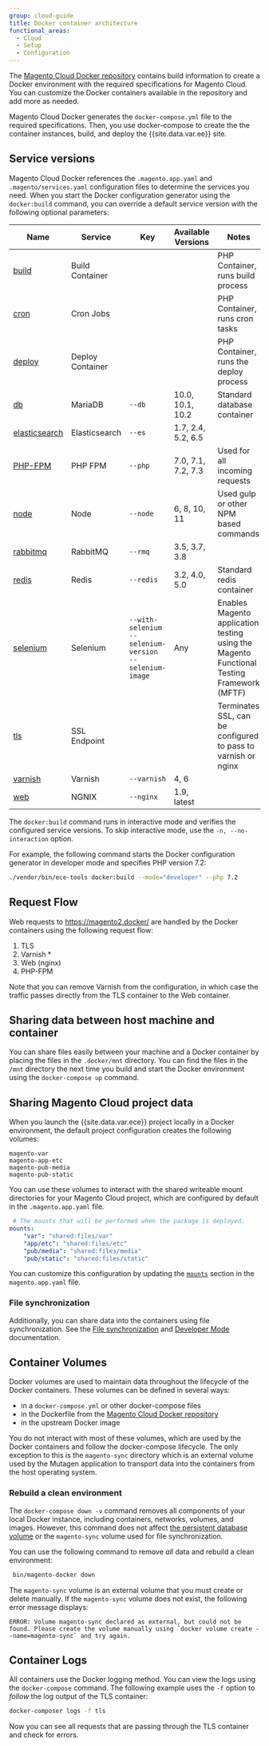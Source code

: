 ```yaml
---
group: cloud-guide
title: Docker container architecture
functional_areas:
  - Cloud
  - Setup
  - Configuration
---
```


The [Magento Cloud Docker repository][docker-repo] contains build information to create a Docker environment with the required specifications for Magento Cloud. You can customize the Docker containers available in the repository and add more as needed.

Magento Cloud Docker generates the `docker-compose.yml` file to the required specifications. Then, you use docker-compose to create the the container instances, build, and deploy the {{site.data.var.ee}} site.

## Service versions

Magento Cloud Docker references the `.magento.app.yaml` and `.magento/services.yaml` configuration files to determine the services you need. When you start the Docker configuration generator using the `docker:build` command, you can override a default service version with the following optional parameters:

| Name       | Service   | Key  | Available Versions | Notes
| ------------- | ---------- | ---------- | ------------------ |------------------
| [build] | Build Container |   |   | PHP Container, runs build process
| [cron]| Cron Jobs |   |   |  PHP Container, runs cron tasks
| [deploy] | Deploy Container |   |  |  PHP Container, runs the deploy process
| [db] | MariaDB     | `--db` | 10.0, 10.1, 10.2 |  Standard database container
| [elasticsearch] | Elasticsearch | `--es` | 1.7, 2.4, 5.2, 6.5 |
| [PHP-FPM][php-fpm-container] | PHP FPM | `--php` | 7.0, 7.1, 7.2, 7.3 |  Used for all incoming requests
| [node][node-container] | Node | `--node` | 6, 8, 10, 11 |  Used gulp or other NPM based commands
| [rabbitmq][rabbitmq-container]| RabbitMQ | `--rmq` | 3.5, 3.7, 3.8 |
| [redis][redis-container] | Redis     | `--redis` | 3.2, 4.0, 5.0 |   Standard redis container
| [selenium][selenium-container]| Selenium | `--with-selenium`<br>`--selenium-version`<br>`--selenium-image`| Any | Enables Magento application testing using the Magento Functional Testing Framework (MFTF)
| [tls][tls-container] | SSL Endpoint |  |   |  Terminates SSL, can be configured to pass to varnish or nginx
| [varnish][varnish-container] | Varnish | `--varnish` | 4, 6 |
| [web][web-container] | NGNIX | `--nginx` | 1.9, latest |

The `docker:build` command runs in interactive mode and verifies the configured service versions. To skip interactive mode, use the `-n, --no-interaction` option.

For example, the following command starts the Docker configuration generator in developer mode and specifies PHP version 7.2:

```bash
./vendor/bin/ece-tools docker:build --mode="developer" --php 7.2
```

## Request Flow

Web requests to https://magento2.docker/ are handled by the Docker containers using the following request flow:

1. TLS
1. Varnish *
1. Web (nginx)
1. PHP-FPM

Note that you can remove Varnish from the configuration, in which case the traffic passes directly from the TLS container to the Web container.

## Sharing data between host machine and container

You can share files easily between your machine and a Docker container by placing the files in the `.docker/mnt` directory. You can find the files in the `/mnt` directory the next time you build and start the Docker environment using the `docker-compose up` command.

## Sharing Magento Cloud project data

When you launch the {{site.data.var.ece}} project locally in a Docker environment, the default project configuration creates the following volumes:

```text
magento-var
magento-app-etc
magento-pub-media
magento-pub-static
```

You can use these volumes to interact with the shared writeable mount directories for your Magento Cloud project, which are configured by default in the `.magento.app.yaml` file.

```yaml
 # The mounts that will be performed when the package is deployed.
mounts:
    "var": "shared:files/var"
    "app/etc": "shared:files/etc"
    "pub/media": "shared:files/media"
    "pub/static": "shared:files/static"
```

You can customize this configuration by updating the [`mounts`][mount-configuration] section in the `magento.app.yaml` file.

### File synchronization

Additionally, you can share data into the containers using file synchronization. See the [File synchronization] and [Developer Mode] documentation.

## Container Volumes

Docker volumes are used to maintain data throughout the lifecycle of the Docker containers.  These volumes can be defined in several ways:

-  in a `docker-compose.yml` or other docker-compose files
-  in the Dockerfile from the [Magento Cloud Docker repository](https://github.com/magento/magento-cloud-docker)
-  in the upstream Docker image

You do not interact with most of these volumes, which are used by the Docker containers and follow the docker-compose lifecycle. The only exception to this is the `magento-sync` directory which is an external volume used by the Mutagen application to transport data into the containers from the host operating system.

### Rebuild a clean environment

The `docker-compose down -v` command removes all components of your local Docker instance, including containers, networks, volumes, and images. However, this command does not affect [the persistent database volume][db] or the `magento-sync` volume used for file synchronization.

You can use the following command to remove _all_ data and rebuild a clean environment:

```bash
 bin/magento-docker down
```

The `magento-sync` volume is an external volume that you must create or delete manually. If the `magento-sync` volume does not exist, the following error message displays:

```terminal
ERROR: Volume magento-sync declared as external, but could not be found. Please create the volume manually using `docker volume create --name=magento-sync` and try again.
```

## Container Logs

All containers use the Docker logging method. You can view the logs using the `docker-compose` command. The following example uses the `-f` option to _follow_ the log output of the TLS container:

```bash
docker-composer logs -f tls
```

Now you can see all requests that are passing through the TLS container and check for errors.

[build]: {{site.baseurl}}/cloud/docker/docker-containers-cli.html#build-container
[cron]: {{site.baseurl}}/cloud/docker/docker-containers-cli.html#cron-container
[deploy]: {{site.baseurl}}/cloud/docker/docker-containers-cli.html#deploy-container
[db]: {{site.baseurl}}/cloud/docker/docker-containers-service.html#database-container
[elasticsearch]: {{site.baseurl}}/cloud/docker/docker-containers-service.html#elasticsearch-container
[CLI containers]: {{site.baseurl}}/cloud/docker/docker-cli.html
[Web containers]: {{site.baseurl}}/cloud/docker/docker-php.html
[Developer Mode]: {{site.baseurl}}/cloud/docker/docker-mode-developer.html
[File Synchronization]: {{site.baseurl}}/cloud/docker/docker-syncing-data.html
[docker-repo]: https://github.com/magento/magento-cloud-docker
[nginx]: https://hub.docker.com/r/magento/magento-cloud-docker-nginx
[node-container]: {{site.baseurl}}/cloud/docker/docker-containers-cli.html#node-container
[rabbitmq-container]: {{site.baseurl}}/cloud/docker/docker-containers-service.html#rabbitmq-container
[php-fpm-container]: {{site.baseurl}}/cloud/docker/docker-containers-service.html#php-fpm-container
[redis-container]: {{site.baseurl}}/cloud/docker/docker-containers-service.html#redis-container
[selenium-container]: {{site.baseurl}}/cloud/docker/docker-containers-service.html#selenium-container
[tls-container]: {{site.baseurl}}/cloud/docker/docker-containers-service.html#tls-container
[varnish-container]: {{site.baseurl}}/cloud/docker/docker-containers-service.html#varnish-container
[web-container]: {{site.baseurl}}/cloud/docker/docker-containers-service.html#web-container
[mount-configuration]: {{site.baseurl}}/cloud/project/project-conf-files_magento-app.html#mounts
